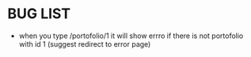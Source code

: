 <h1>BUG LIST</h1>

* when you type /portofolio/1 it will show errro if there is not portofolio with id 1 (suggest redirect to error page)